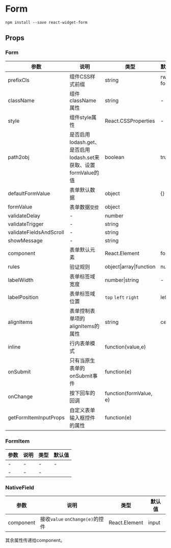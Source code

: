 # Form

`npm install --save react-widget-form`

## Props

### Form
| 参数 | 说明 | 类型 | 默认值 |
| --- | --- | --- | --- |
| prefixCls | 组件CSS样式前缀 | string | rw-form |
| className | 组件className属性 | string | - |
| style | 组件style属性 | React.CSSProperties | - |
| path2obj | 是否启用lodash.get、是否启用lodash.set来获取、设置formValue的值 | boolean | true |
| defaultFormValue | 表单默认数据 | object | {} |
| formValue | 表单数据`受控` | object |  |
| validateDelay |- | number |  |
| validateTrigger |- | string |  |
| validateFieldsAndScroll |- | string |  |
| showMessage |- | string |  |
| component | 表单默认元素 | React.Element | form  |
| rules | 验证规则 | object\|array\|function | null  |
| labelWidth | 表单标签域宽度 | number\|string | - |
| labelPosition | 表单标签域位置 | `top` `left` `right` | left |
| alignItems | 表单控制表单项的alignItems的属性 | string | center |
| inline | 行内表单模式 | function(value,e) | |
| onSubmit | 只有当原生表单的onSubmit事件 | function(e) |  |
| onChange | 按下回车的回调 | function(formValue, e) |  |
| getFormItemInputProps | 自定义表单输入框控件的属性 | function(e) |  |


### FormItem
| 参数 | 说明 | 类型 | 默认值 |
| --- | --- | --- | --- |
| - | - | - | - |
| - | - | - |

### NativeField
| 参数 | 说明 | 类型 | 默认值 |
| --- | --- | --- | --- |
| component | 接收`value` `onChange(e)`的控件 | React.Element | input |

其余属性传递给component。

